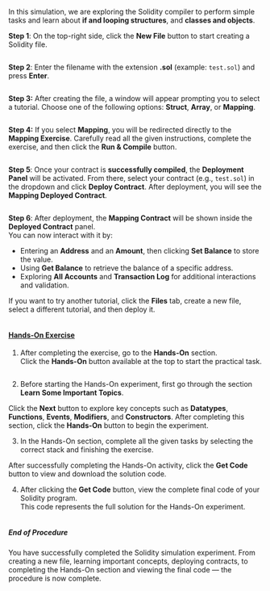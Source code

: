 
In this simulation, we are exploring the Solidity compiler to perform simple tasks and learn about 
**if and looping structures**, and **classes and objects**.

**Step 1**: On the top-right side, click the **New File** button to start creating a Solidity file.  
<div><img src="images/step1new.png" alt=""></div>

**Step 2**: Enter the filename with the extension **.sol** (example: `test.sol`) and press **Enter**.  
<div><img src="images/step2entername.png" alt=""></div>

**Step 3:** After creating the file, a window will appear prompting you to select a tutorial. Choose one of the following options: **Struct**, **Array**, or **Mapping**.
<div><img src="images/step3select.png" alt=""></div>

**Step 4:** If you select **Mapping**, you will be redirected directly to the **Mapping Exercise**. Carefully read all the given instructions, complete the exercise, and then click the **Run & Compile** button.

<div><img src="images/step4deploy.png" alt=""></div>

**Step 5**: Once your contract is **successfully compiled**, the **Deployment Panel** will be activated. From there, select your contract (e.g., `test.sol`) in the dropdown and click **Deploy Contract**. After deployment, you will see the **Mapping Deployed Contract**.  
<div><img src="images/step5deploycontract.png" alt=""></div>

**Step 6**: After deployment, the **Mapping Contract** will be shown inside the **Deployed Contract** panel.  
You can now interact with it by:  
- Entering an **Address** and an **Amount**, then clicking **Set Balance** to store the value.  
- Using **Get Balance** to retrieve the balance of a specific address.  
- Exploring **All Accounts** and **Transaction Log** for additional interactions and validation.  
 

If you want to try another tutorial, click the **Files** tab, create a new file, select a different tutorial, and then deploy it.  
<div><img src="images/step6compare.png" alt=""></div>




<u><h4>Hands-On Exercise</h4></u>

1. After completing the exercise, go to the <b>Hands-On</b> section.  
Click the <b>Hands-On</b> button available at the top to start the practical task.  
<div><img src="images/step4deploy.png" alt=""></div>

2. Before starting the Hands-On experiment, first go through the section <b>Learn Some Important Topics</b>.
<div><img src="images/step10handsontest.png" alt=""></div>  
Click the <b>Next</b> button to explore key concepts such as <b>Datatypes</b>, <b>Functions</b>, <b>Events</b>, <b>Modifiers</b>, and <b>Constructors</b>.  
After completing this section, click the <b>Hands-On</b> button to begin the experiment.  
<div><img src="images/step10.1.png" alt=""></div>

3. In the Hands-On section, complete all the given tasks by selecting the correct stack and finishing the exercise.  
<div><img src="images/step11handsonselect.png" alt=""></div>
After successfully completing the Hands-On activity, click the <b>Get Code</b> button to view and download the solution code.  
<div><img src="images/step12handsonfinal.png" alt=""></div>

4. After clicking the <b>Get Code</b> button, view the complete final code of your Solidity program.  
This code represents the full solution for the Hands-On experiment.  
<div><img src="images/step13final.png" alt=""></div>


<h5>End of Procedure</h5>
<p>You have successfully completed the Solidity simulation experiment.  
From creating a new file, learning important concepts, deploying contracts, to completing the Hands-On section and viewing the final code — the procedure is now complete.</p>
